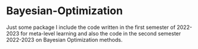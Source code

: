 # Bayesian-Optimization
Just some package
I include the code written in the first semester of 2022-2023 for meta-level learning
and also the code in the second semester 2022-2023 on Bayesian Optimization methods.
